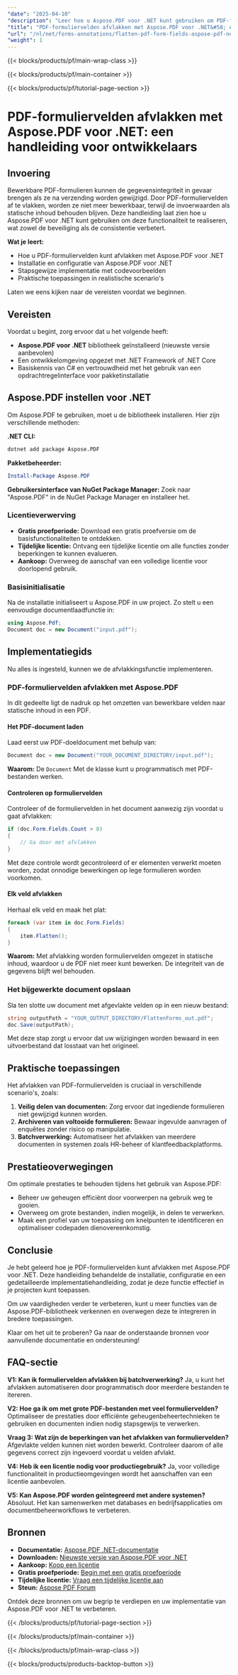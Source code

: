 ```yaml
---
"date": "2025-04-10"
"description": "Leer hoe u Aspose.PDF voor .NET kunt gebruiken om PDF-formuliervelden te vereenvoudigen en zo de gegevensintegriteit en -beveiliging te waarborgen. Volg deze stapsgewijze handleiding met codevoorbeelden."
"title": "PDF-formuliervelden afvlakken met Aspose.PDF voor .NET&#58; een handleiding voor ontwikkelaars"
"url": "/nl/net/forms-annotations/flatten-pdf-form-fields-aspose-pdf-net-guide/"
"weight": 1
---
```


{{< blocks/products/pf/main-wrap-class >}}

{{< blocks/products/pf/main-container >}}

{{< blocks/products/pf/tutorial-page-section >}}


# PDF-formuliervelden afvlakken met Aspose.PDF voor .NET: een handleiding voor ontwikkelaars

## Invoering

Bewerkbare PDF-formulieren kunnen de gegevensintegriteit in gevaar brengen als ze na verzending worden gewijzigd. Door PDF-formuliervelden af te vlakken, worden ze niet meer bewerkbaar, terwijl de invoerwaarden als statische inhoud behouden blijven. Deze handleiding laat zien hoe u Aspose.PDF voor .NET kunt gebruiken om deze functionaliteit te realiseren, wat zowel de beveiliging als de consistentie verbetert.

**Wat je leert:**
- Hoe u PDF-formuliervelden kunt afvlakken met Aspose.PDF voor .NET
- Installatie en configuratie van Aspose.PDF voor .NET
- Stapsgewijze implementatie met codevoorbeelden
- Praktische toepassingen in realistische scenario's

Laten we eens kijken naar de vereisten voordat we beginnen.

## Vereisten

Voordat u begint, zorg ervoor dat u het volgende heeft:
- **Aspose.PDF voor .NET** bibliotheek geïnstalleerd (nieuwste versie aanbevolen)
- Een ontwikkelomgeving opgezet met .NET Framework of .NET Core
- Basiskennis van C# en vertrouwdheid met het gebruik van een opdrachtregelinterface voor pakketinstallatie

## Aspose.PDF instellen voor .NET

Om Aspose.PDF te gebruiken, moet u de bibliotheek installeren. Hier zijn verschillende methoden:

**.NET CLI:**
```bash
dotnet add package Aspose.PDF
```

**Pakketbeheerder:**
```powershell
Install-Package Aspose.PDF
```

**Gebruikersinterface van NuGet Package Manager:**
Zoek naar "Aspose.PDF" in de NuGet Package Manager en installeer het.

### Licentieverwerving
- **Gratis proefperiode:** Download een gratis proefversie om de basisfunctionaliteiten te ontdekken.
- **Tijdelijke licentie:** Ontvang een tijdelijke licentie om alle functies zonder beperkingen te kunnen evalueren.
- **Aankoop:** Overweeg de aanschaf van een volledige licentie voor doorlopend gebruik.

### Basisinitialisatie
Na de installatie initialiseert u Aspose.PDF in uw project. Zo stelt u een eenvoudige documentlaadfunctie in:
```csharp
using Aspose.Pdf;
Document doc = new Document("input.pdf");
```

## Implementatiegids

Nu alles is ingesteld, kunnen we de afvlakkingsfunctie implementeren.

### PDF-formuliervelden afvlakken met Aspose.PDF
In dit gedeelte ligt de nadruk op het omzetten van bewerkbare velden naar statische inhoud in een PDF.

#### Het PDF-document laden
Laad eerst uw PDF-doeldocument met behulp van:
```csharp
Document doc = new Document("YOUR_DOCUMENT_DIRECTORY/input.pdf");
```
**Waarom:** De `Document` Met de klasse kunt u programmatisch met PDF-bestanden werken.

#### Controleren op formuliervelden
Controleer of de formuliervelden in het document aanwezig zijn voordat u gaat afvlakken:
```csharp
if (doc.Form.Fields.Count > 0)
{
    // Ga door met afvlakken
}
```
Met deze controle wordt gecontroleerd of er elementen verwerkt moeten worden, zodat onnodige bewerkingen op lege formulieren worden voorkomen.

#### Elk veld afvlakken
Herhaal elk veld en maak het plat:
```csharp
foreach (var item in doc.Form.Fields)
{
    item.Flatten();
}
```
**Waarom:** Met afvlakking worden formuliervelden omgezet in statische inhoud, waardoor u de PDF niet meer kunt bewerken. De integriteit van de gegevens blijft wel behouden.

### Het bijgewerkte document opslaan
Sla ten slotte uw document met afgevlakte velden op in een nieuw bestand:
```csharp
string outputPath = "YOUR_OUTPUT_DIRECTORY/FlattenForms_out.pdf";
doc.Save(outputPath);
```
Met deze stap zorgt u ervoor dat uw wijzigingen worden bewaard in een uitvoerbestand dat losstaat van het origineel.

## Praktische toepassingen

Het afvlakken van PDF-formuliervelden is cruciaal in verschillende scenario's, zoals:
1. **Veilig delen van documenten:** Zorg ervoor dat ingediende formulieren niet gewijzigd kunnen worden.
2. **Archiveren van voltooide formulieren:** Bewaar ingevulde aanvragen of enquêtes zonder risico op manipulatie.
3. **Batchverwerking:** Automatiseer het afvlakken van meerdere documenten in systemen zoals HR-beheer of klantfeedbackplatforms.

## Prestatieoverwegingen
Om optimale prestaties te behouden tijdens het gebruik van Aspose.PDF:
- Beheer uw geheugen efficiënt door voorwerpen na gebruik weg te gooien.
- Overweeg om grote bestanden, indien mogelijk, in delen te verwerken.
- Maak een profiel van uw toepassing om knelpunten te identificeren en optimaliseer codepaden dienovereenkomstig.

## Conclusie

Je hebt geleerd hoe je PDF-formuliervelden kunt afvlakken met Aspose.PDF voor .NET. Deze handleiding behandelde de installatie, configuratie en een gedetailleerde implementatiehandleiding, zodat je deze functie effectief in je projecten kunt toepassen.

Om uw vaardigheden verder te verbeteren, kunt u meer functies van de Aspose.PDF-bibliotheek verkennen en overwegen deze te integreren in bredere toepassingen.

Klaar om het uit te proberen? Ga naar de onderstaande bronnen voor aanvullende documentatie en ondersteuning!

## FAQ-sectie

**V1: Kan ik formuliervelden afvlakken bij batchverwerking?**
Ja, u kunt het afvlakken automatiseren door programmatisch door meerdere bestanden te itereren.

**V2: Hoe ga ik om met grote PDF-bestanden met veel formuliervelden?**
Optimaliseer de prestaties door efficiënte geheugenbeheertechnieken te gebruiken en documenten indien nodig stapsgewijs te verwerken.

**Vraag 3: Wat zijn de beperkingen van het afvlakken van formuliervelden?**
Afgevlakte velden kunnen niet worden bewerkt. Controleer daarom of alle gegevens correct zijn ingevoerd voordat u velden afvlakt.

**V4: Heb ik een licentie nodig voor productiegebruik?**
Ja, voor volledige functionaliteit in productieomgevingen wordt het aanschaffen van een licentie aanbevolen.

**V5: Kan Aspose.PDF worden geïntegreerd met andere systemen?**
Absoluut. Het kan samenwerken met databases en bedrijfsapplicaties om documentbeheerworkflows te verbeteren.

## Bronnen
- **Documentatie:** [Aspose.PDF .NET-documentatie](https://reference.aspose.com/pdf/net/)
- **Downloaden:** [Nieuwste versie van Aspose.PDF voor .NET](https://releases.aspose.com/pdf/net/)
- **Aankoop:** [Koop een licentie](https://purchase.aspose.com/buy)
- **Gratis proefperiode:** [Begin met een gratis proefperiode](https://releases.aspose.com/pdf/net/)
- **Tijdelijke licentie:** [Vraag een tijdelijke licentie aan](https://purchase.aspose.com/temporary-license/)
- **Steun:** [Aspose PDF Forum](https://forum.aspose.com/c/pdf/10)

Ontdek deze bronnen om uw begrip te verdiepen en uw implementatie van Aspose.PDF voor .NET te verbeteren.

{{< /blocks/products/pf/tutorial-page-section >}}

{{< /blocks/products/pf/main-container >}}

{{< /blocks/products/pf/main-wrap-class >}}

{{< blocks/products/products-backtop-button >}}